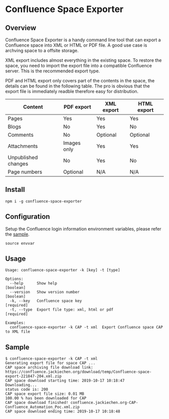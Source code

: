 # Confluence Space Exporter

## Overview

Confluence Space Exporter is a handy command line tool that can export a Confluence space into XML or HTML or PDF file. A good use case is archving space to a offsite storage. 

XML export includes almost everything in the existing space. To restore the space, you need to import the export file into a compatible Confluence server. This is the recommended export type.

PDF and HTML export only covers part of the contents in the space, the details can be found in the following table. The pro is obvious that the export file is immediately readble therefore easy for distribution. 

|Content|PDF export|XML export|HTML export|          
|-------------|-------------|-------------|-------------|
|Pages|Yes|Yes|Yes|
|Blogs|No|Yes|No|
|Comments|No|Optional|Optional|
|Attachments|Images only|Yes|Yes|
|Unpublished changes|No|Yes|No|
|Page numbers|Optional|N/A|N/A|

## Install 

```
npm i -g confluence-space-exporter
```

## Configuration
Setup the Confluence login information environment variables, please refer the [sample](./envvar).
```
source envvar
```

## Usage

```
Usage: confluence-space-exporter -k [key] -t [type]

Options:
  --help      Show help                                                [boolean]
  --version   Show version number                                      [boolean]
  -k, --key   Confluence space key                                    [required]
  -t, --type  Export file type: xml, html or pdf                      [required]

Examples:
  confluence-space-exporter -k CAP -t xml  Export Confluence space CAP to XML file
```

## Sample

```
$ confluence-space-exporter -k CAP -t xml
Generating export file for space CAP ...
CAP space archiving file download link: https://confluence.jackiechen.org/download/temp/Confluence-space-export-221847-204.xml.zip
CAP space download starting time: 2019-10-17 10:18:47 
Downloading...
status code is: 200
CAP space export file size: 0.01 MB
100.00 % has been downloaded for CAP
CAP space download finished! confluence.jackiechen.org-CAP-Confluence_Automation_Poc.xml.zip
CAP space download ending time: 2019-10-17 10:18:48
```

